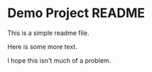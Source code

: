 # Demo Project README

This is a simple readme file.

Here is some more text.

I hope this isn't much of a problem.
